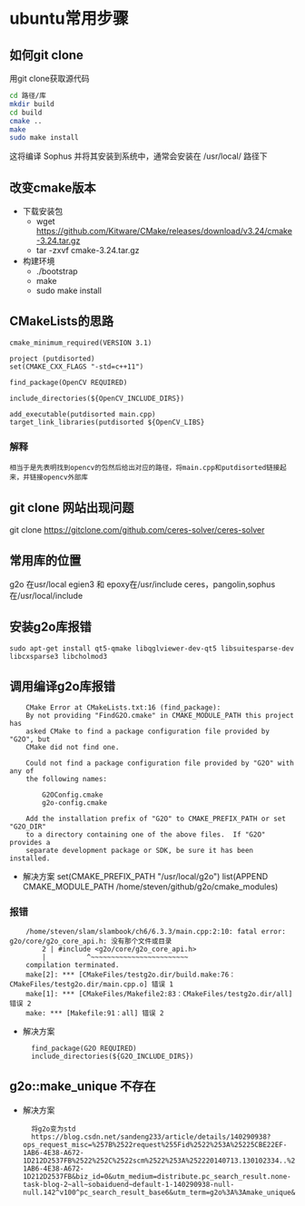 # ubuntu常用步骤
## 如何git clone
用git clone获取源代码
```sh
cd 路径/库
mkdir build 
cd build 
cmake ..
make
sudo make install 
```
这将编译 Sophus 并将其安装到系统中，通常会安装在 /usr/local/ 路径下
## 改变cmake版本
- 下载安装包
    - wget https://github.com/Kitware/CMake/releases/download/v3.24/cmake-3.24.tar.gz
    - tar -zxvf cmake-3.24.tar.gz    
- 构建环境
    - ./bootstrap
    - make
    - sudo make install
## CMakeLists的思路
    cmake_minimum_required(VERSION 3.1)

    project (putdisorted)
    set(CMAKE_CXX_FLAGS "-std=c++11")

    find_package(OpenCV REQUIRED)

    include_directories(${OpenCV_INCLUDE_DIRS})

    add_executable(putdisorted main.cpp)
    target_link_libraries(putdisorted ${OpenCV_LIBS}
### 解释
    相当于是先表明找到opencv的包然后给出对应的路径，将main.cpp和putdisorted链接起来，并链接opencv外部库
## git clone 网站出现问题
   git clone https://gitclone.com/github.com/ceres-solver/ceres-solver
## 常用库的位置
   
   g2o 在usr/local
   egien3 和 epoxy在/usr/include
   ceres，pangolin,sophus在/usr/local/include 
## 安装g2o库报错
    sudo apt-get install qt5-qmake libqglviewer-dev-qt5 libsuitesparse-dev libcxsparse3 libcholmod3
## 调用编译g2o库报错
```
    CMake Error at CMakeLists.txt:16 (find_package):
    By not providing "FindG2O.cmake" in CMAKE_MODULE_PATH this project has
    asked CMake to find a package configuration file provided by "G2O", but
    CMake did not find one.

    Could not find a package configuration file provided by "G2O" with any of
    the following names:

        G2OConfig.cmake
        g2o-config.cmake

    Add the installation prefix of "G2O" to CMAKE_PREFIX_PATH or set "G2O_DIR"
    to a directory containing one of the above files.  If "G2O" provides a
    separate development package or SDK, be sure it has been installed.
```

-  解决方案
    set(CMAKE_PREFIX_PATH "/usr/local/g2o")
    list(APPEND CMAKE_MODULE_PATH /home/steven/github/g2o/cmake_modules)
### 报错
```
    /home/steven/slam/slambook/ch6/6.3.3/main.cpp:2:10: fatal error: g2o/core/g2o_core_api.h: 没有那个文件或目录
        2 | #include <g2o/core/g2o_core_api.h>
        |          ^~~~~~~~~~~~~~~~~~~~~~~~~
    compilation terminated.
    make[2]: *** [CMakeFiles/testg2o.dir/build.make:76：CMakeFiles/testg2o.dir/main.cpp.o] 错误 1
    make[1]: *** [CMakeFiles/Makefile2:83：CMakeFiles/testg2o.dir/all] 错误 2
    make: *** [Makefile:91：all] 错误 2 
```
- 解决方案

        find_package(G2O REQUIRED)
        include_directories(${G2O_INCLUDE_DIRS})
## g2o::make_unique 不存在
- 解决方案

        将g2o变为std
        https://blog.csdn.net/sandeng233/article/details/140290938?ops_request_misc=%257B%2522request%255Fid%2522%253A%25225CBE22EF-1AB6-4E38-A672-1D212D2537FB%2522%252C%2522scm%2522%253A%252220140713.130102334..%2522%257D&request_id=5CBE22EF-1AB6-4E38-A672-1D212D2537FB&biz_id=0&utm_medium=distribute.pc_search_result.none-task-blog-2~all~sobaiduend~default-1-140290938-null-null.142^v100^pc_search_result_base6&utm_term=g2o%3A%3Amake_unique&spm=1018.2226.3001.4187